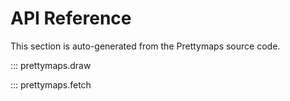 # API Reference

This section is auto-generated from the Prettymaps source code.

::: prettymaps.draw

::: prettymaps.fetch 